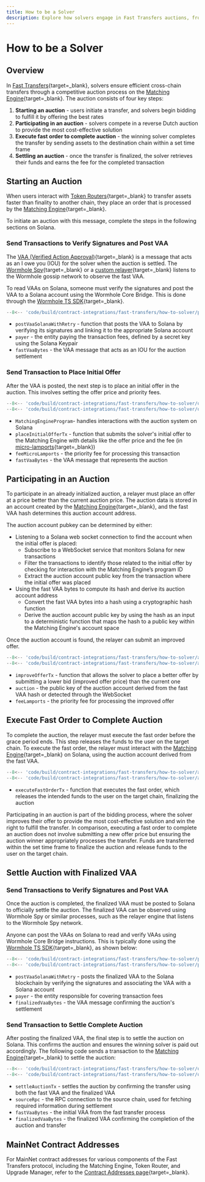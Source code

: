 ```yaml
---
title: How to be a Solver
description: Explore how solvers engage in Fast Transfers auctions, from initiating offers to settling, with steps and MainNet contract addresses.
---
```


# How to be a Solver

## Overview

In [Fast Transfers](/docs/learn/messaging/fast-transfers/){target=\_blank}, solvers ensure efficient cross-chain transfers through a competitive auction process on the [Matching Engine](/docs/build/contract-integrations/fast-transfers/smart-components/#matching-engine){target=\_blank}. The auction consists of four key steps:

1. **Starting an auction** - users initiate a transfer, and solvers begin bidding to fulfill it by offering the best rates
2. **Participating in an auction** - solvers compete in a reverse Dutch auction to provide the most cost-effective solution
3. **Execute fast order to complete auction** - the winning solver completes the transfer by sending assets to the destination chain within a set time frame
4. **Settling an auction** - once the transfer is finalized, the solver retrieves their funds and earns the fee for the completed transaction

## Starting an Auction

When users interact with [Token Routers](/docs/build/contract-integrations/fast-transfers/smart-components/#token-router-contracts){target=\_blank} to transfer assets faster than finality to another chain, they place an order that is processed by the [Matching Engine](/docs/build/contract-integrations/fast-transfers/smart-components/#matching-engine){target=\_blank}.

To initiate an auction with this message, complete the steps in the following sections on Solana.

### Send Transactions to Verify Signatures and Post VAA

The [VAA (Verified Action Approval)](/docs/learn/infrastructure/vaas/){target=\_blank} is a message that acts as an I owe you (IOU) for the solver when the auction is settled. The [Wormhole Spy](/docs/learn/infrastructure/spy/){target=\_blank} or a [custom relayer](https://github.com/wormhole-foundation/relayer-engine){target=\_blank} listens to the Wormhole gossip network to observe the fast VAA.

To read VAAs on Solana, someone must verify the signatures and post the VAA to a Solana account using the Wormhole Core Bridge. This is done through the [Wormhole TS SDK](https://github.com/wormhole-foundation/wormhole-sdk-ts){target=\_blank}.

```js
--8<-- 'code/build/contract-integrations/fast-transfers/how-to-solver/postVaa.js::14'
```

- `postVaaSolanaWithRetry` - function that posts the VAA to Solana by verifying its signatures and linking it to the appropriate Solana account
- `payer` - the entity paying the transaction fees, defined by a secret key using the Solana Keypair
- `fastVaaBytes` - the VAA message that acts as an IOU for the auction settlement

### Send Transaction to Place Initial Offer

After the VAA is posted, the next step is to place an initial offer in the auction. This involves setting the offer price and priority fees.

```js
--8<-- 'code/build/contract-integrations/fast-transfers/how-to-solver/offer-settle.js::33'
--8<-- 'code/build/contract-integrations/fast-transfers/how-to-solver/offer-settle.js:50'
```

- `MatchingEngineProgram`- handles interactions with the auction system on Solana
- `placeInitialOfferTx` - function that submits the solver's initial offer to the Matching Engine with details like the offer price and the fee (in [micro-lamports](https://solana.com/docs/terminology#lamport){target=\_blank})
- `feeMicroLamports` - the priority fee for processing this transaction
- `fastVaaBytes` - the VAA message that represents the auction

## Participating in an Auction

To participate in an already initialized auction, a relayer must place an offer at a price better than the current auction price. The auction data is stored in an account created by the [Matching Engine](/docs/build/contract-integrations/fast-transfers/smart-components/#matching-engine){target=\_blank}, and the fast VAA hash determines this auction account address.  

The auction account pubkey can be determined by either:

- Listening to a Solana web socket connection to find the account when the initial offer is placed:
    - Subscribe to a WebSocket service that monitors Solana for new transactions
    - Filter the transactions to identify those related to the initial offer by checking for interaction with the Matching Engine’s program ID
    - Extract the auction account public key from the transaction where the initial offer was placed
- Using the fast VAA bytes to compute its hash and derive its auction account address
    - Convert the fast VAA bytes into a hash using a cryptographic hash function <!-- hashing function ?? Keccak256 ??  -->
    - Derive the auction account public key by using the hash as an input to a deterministic function that maps the hash to a public key within the Matching Engine's account space

Once the auction account is found, the relayer can submit an improved offer.

```js
--8<-- 'code/build/contract-integrations/fast-transfers/how-to-solver/auction.js::32'
--8<-- 'code/build/contract-integrations/fast-transfers/how-to-solver/auction.js:45'
```

- `improveOfferTx` - function  that allows the solver to place a better offer by submitting a lower bid (improved offer price) than the current one
- `auction` - the public key of the auction account derived from the fast VAA hash or detected through the WebSocket
- `feeLamports` - the priority fee for processing the improved offer

## Execute Fast Order to Complete Auction

To complete the auction, the relayer must execute the fast order before the grace period ends. This step releases the funds to the user on the target chain. To execute the fast order, the relayer must interact with the [Matching Engine](/docs/build/contract-integrations/fast-transfers/smart-components/#matching-engine){target=\_blank} on Solana, using the auction account derived from the fast VAA.

```js
--8<-- 'code/build/contract-integrations/fast-transfers/how-to-solver/auction.js::20'
--8<-- 'code/build/contract-integrations/fast-transfers/how-to-solver/auction.js:34'
```

- `executeFastOrderTx` - function that executes the fast order, which releases the intended funds to the user on the target chain, finalizing the auction

Participating in an auction is part of the bidding process, where the solver improves their offer to provide the most cost-effective solution and win the right to fulfill the transfer. In comparison, executing a fast order to complete an auction does not involve submitting a new offer price but ensuring the auction winner appropriately processes the transfer. Funds are transferred within the set time frame to finalize the auction and release funds to the user on the target chain.

## Settle Auction with Finalized VAA

### Send Transactions to Verify Signatures and Post VAA

Once the auction is completed, the finalized VAA must be posted to Solana to officially settle the auction. The finalized VAA can be observed using Wormhole Spy or similar processes, such as the relayer engine that listens to the Wormhole Spy network.

Anyone can post the VAAs on Solana to read and verify VAAs using Wormhole Core Bridge instructions. This is typically done using the [Wormhole TS SDK](/docs/build/applications/wormhole-sdk/){target=\_blank}, as shown below:

```js
--8<-- 'code/build/contract-integrations/fast-transfers/how-to-solver/postVaa.js::6'
--8<-- 'code/build/contract-integrations/fast-transfers/how-to-solver/postVaa.js:19'
```

- `postVaaSolanaWithRetry` - posts the finalized VAA to the Solana blockchain by verifying the signatures and associating the VAA with a Solana account
- `payer` - the entity responsible for covering transaction fees
- `finalizedVaaBytes` - the VAA message confirming the auction's settlement

### Send Transaction to Settle Complete Auction

After posting the finalized VAA, the final step is to settle the auction on Solana. This confirms the auction and ensures the winning solver is paid out accordingly. The following code sends a transaction to the [Matching Engine](/docs/build/contract-integrations/fast-transfers/smart-components/#matching-engine){target=\_blank} to settle the auction:

```js
--8<-- 'code/build/contract-integrations/fast-transfers/how-to-solver/offer-settle.js::20'
--8<-- 'code/build/contract-integrations/fast-transfers/how-to-solver/offer-settle.js:37'
```

- `settleAuctionTx` - settles the auction by confirming the transfer using both the fast VAA and the finalized VAA
- `sourceRpc` - the RPC connection to the source chain, used for fetching required information during settlement
- `fastVaaBytes` - the initial VAA from the fast transfer process
- `finalizedVaaBytes` - the finalized VAA confirming the completion of the auction and transfer

## MainNet Contract Addresses

For MainNet contract addresses for various components of the Fast Transfers protocol, including the Matching Engine, Token Router, and Upgrade Manager, refer to the [Contract Addresses page](/docs/build/reference/contract-addresses/#fast-transfers){target=\_blank}.
